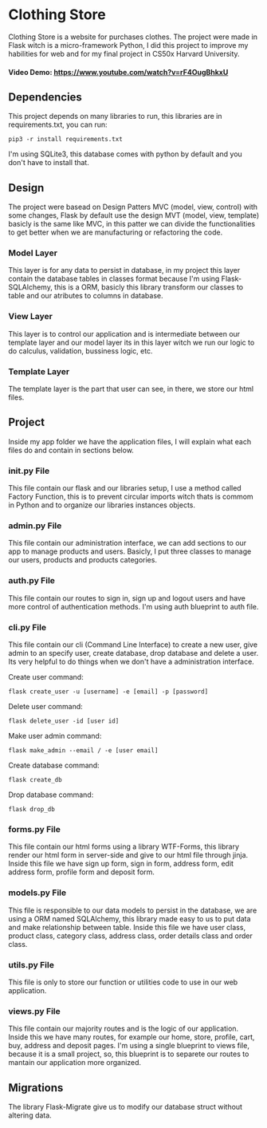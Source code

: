 # Clothing Store
Clothing Store is a website for purchases clothes. The project were made in Flask witch is a micro-framework Python, I did this project to improve my habilities for web and for my final project in CS50x Harvard University.

#### Video Demo: <https://www.youtube.com/watch?v=rF4OugBhkxU>

## Dependencies
This project depends on many libraries to run, this libraries are in requirements.txt, you can run:
```
pip3 -r install requirements.txt
```
I'm using SQLite3, this database comes with python by default and you don't have to install that.

## Design
The project were basead on Design Patters MVC (model, view, control) with some changes, Flask by default use the design MVT (model, view, template) basicly is the same like MVC, in this patter we can divide the functionalities to get better when we are manufacturing or refactoring the code.

### Model Layer
This layer is for any data to persist in database, in my project this layer contain the database tables in classes format because I'm using Flask-SQLAlchemy, this is a ORM, basicly this library transform our classes to table and our atributes to columns in database.

### View Layer
This layer is to control our application and is intermediate between our template layer and our model layer its in this layer witch we run our logic to do calculus, validation, bussiness logic, etc.

### Template Layer
The template layer is the part that user can see, in there, we store our html files.

## Project
Inside my app folder we have the application files, I will explain what each files do and contain in sections below.

### __init__.py File
This file contain our flask and our libraries setup, I use a method called Factory Function, this is to prevent circular imports witch thats is commom in Python and to organize our libraries instances objects.

### admin.py File
This file contain our administration interface, we can add sections to our app to manage products and users. Basicly, I put three classes to manage our users, products and products categories.

### auth.py File
This file contain our routes to sign in, sign up and logout users and have more control of authentication methods. I'm using auth blueprint to auth file.

### cli.py File
This file contain our cli (Command Line Interface) to create a new user, give admin to an specify user, create database, drop database and delete a user. Its very helpful to do things when we don't have a administration interface.

Create user command:
```
flask create_user -u [username] -e [email] -p [password]
```
Delete user command:
```
flask delete_user -id [user id]
```
Make user admin command:
```
flask make_admin --email / -e [user email]
```
Create database command:
```
flask create_db
```
Drop database command:
```
flask drop_db
```

### forms.py File
This file contain our html forms using a library WTF-Forms, this library render our html form in server-side and give to our html file through jinja. Inside this file we have sign up form, sign in form, address form, edit address form, profile form and deposit form.

### models.py File
This file is responsible to our data models to persist in the database, we are using a ORM named SQLAlchemy, this library made easy to us to put data and make relationship between table. Inside this file we have user class, product class, category class, address class, order details class and order class.

### utils.py File
This file is only to store our function or utilities code to use in our web application.

### views.py File
This file contain our majority routes and is the logic of our application. Inside this we have many routes, for example our home, store, profile, cart, buy, address and deposit pages. I'm using a single blueprint to views file, because it is a small project, so, this blueprint is to separete our routes to mantain our application more organized.

## Migrations
The library Flask-Migrate give us to modify our database struct without altering data.